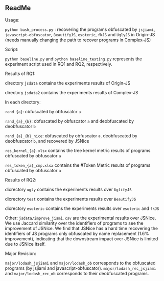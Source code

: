 ## ReadMe

Usage:

`python bash_process.py` : recovering the programs obfuscated by `jsjiami`, `javascript-obfuscator`, `BeautifyJS`, `esoteric`, `fkJS` and `UglyJS` in Origin-JS (needs manually changing the path to recover programs in Complex-JS)

Script:

`python baseline.py` and `python baseline_testing.py` represents the experiment script used in RQ1 and RQ2, respectively.

Results of RQ1:

directory `jsdata` contains the experiments results of Origin-JS

directory `jsdata2` contains the experiments results of Complex-JS

In each directory:

`rand_{a}`: obfuscated by obfuscator `a`

`rand_{a}_{b}`: obfuscated by obfuscator `a` and deobfuscated by deobfuscator `b`

`rand_{a}_{b}_nice`: obfuscated by obfuscator `a`, deobfuscated by deobfuscator `b`, and recovered by JSNice

`res_kernel_{a}.xlsx` contains the tree kernel metric results of programs obfuscated by obfuscator `a`

`res_token_{a}_cmp.xlsx` contains the #Token Metric results of programs obfuscated by obfuscator `a`

Results of RQ2:

dicrectory `ugly` contains the experiments results over `UglifyJS`

dicrectory `test` contains the experiments results over `BeautifyJS`

dicrectory `esoteric` contains the experiments results over `esoteric` and `fkJS`

Other:
`jsdata/improve_jiami.csv` are the experimental results over JSNice.
We use Jaccard similarity over the identifiers of programs to see the improvement of JSNice. 
We find that JSNice has a hard time recovering the identifiers of JS programs only obfuscated by name replacement (1.6% improvement), indicating that the downstream impact over JSNice is limited due to JSNice itself.

Major Revision:

`major/lodash_jsjiami` and `major/lodash_ob` corresponds to the obfuscated programs (by jsjiami and javascript-obfuscator).
`major/lodash_rec_jsjiami` and `major/lodash_rec_ob` corresponds to their deobfuscated programs.



